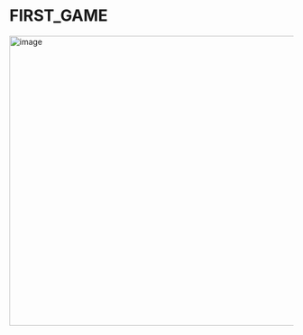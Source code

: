 # FIRST_GAME

<img width="515" alt="image" src="https://github.com/user-attachments/assets/29accbeb-ab41-4336-b655-aceeb094c80a" />
